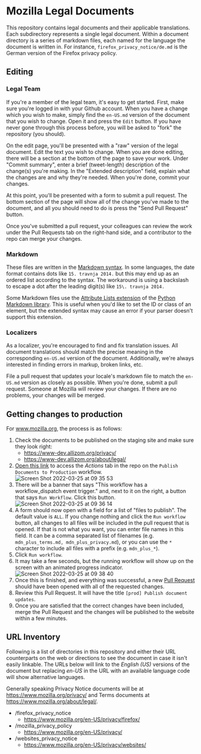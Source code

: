 # Mozilla Legal Documents

This repository contains legal documents and their applicable translations. Each subdirectory represents a single legal document. Within a document directory is a series of markdown files, each named for the language the document is written in. For instance, `firefox_privacy_notice/de.md` is the German version of the Firefox privacy policy.

## Editing

### Legal Team

If you're a member of the legal team, it's easy to get started. First, make sure you're logged in with your Github account. When you have a change which you wish to make, simply find the `en-US.md` version of the document that you wish to change. Open it and press the `Edit` button. If you have never gone through this process before, you will be asked to "fork" the repository (you should).

On the edit page, you'll be presented with a "raw" version of the legal document. Edit the text you wish to change. When you are done editing, there will be a section at the bottom of the page to save your work. Under "Commit summary", enter a brief (tweet-length) description of the change(s) you're making. In the "Extended description" field, explain what the changes are and why they're needed. When you're done, commit your changes.

At this point, you'll be presented with a form to submit a pull request. The bottom section of the page will show all of the change you've made to the document, and all you should need to do is press the "Send Pull Request" button.

Once you've submitted a pull request, your colleagues can review the work under the Pull Requests tab on the right-hand side, and a contributor to the repo can merge your changes.

### Markdown

These files are written in the [Markdown syntax](https://daringfireball.net/projects/markdown/syntax). In some languages, the date format contains dots like `15. travnja 2014.` but this may end up as an ordered list according to the syntax. The workaround is using a backslash to escape a dot after the leading digit(s) like `15\. travnja 2014.`

Some Markdown files use the [Attribute Lists extension](https://pythonhosted.org/Markdown/extensions/attr_list.html) of the [Python Markdown library](https://pypi.python.org/pypi/Markdown). This is useful when you'd like to set the ID or class of an element, but the extended syntax may cause an error if your parser doesn't support this extension.

### Localizers

As a localizer, you're encouraged to find and fix translation issues. All document translations should match the precise meaning in the corresponding `en-US.md` version of the document. Additionally, we're always interested in finding errors in markup, broken links, etc.

File a pull request that updates your locale's markdown file to match the `en-US.md` version as closely as possible. When you're done, submit a pull request. Someone at Mozilla will review your changes. If there are no problems, your changes will be merged.

## Getting changes to production

For www.mozilla.org, the process is as follows:

1. Check the documents to be published on the staging site and make sure they look right:
    * https://www-dev.allizom.org/privacy/
    * https://www-dev.allizom.org/about/legal/
2. [Open this link](https://github.com/mozilla/legal-docs/actions/workflows/prod_push.yml) to access the _Actions_ tab in the repo on the `Publish Documents to Production` workflow. ![Screen Shot 2022-03-25 at 09 35 53](https://user-images.githubusercontent.com/19176817/160134801-1cacc2fa-ba16-4c11-a0fd-1dc9ac6b7240.png)
3. There will be a banner that says "This workflow has a workflow_dispatch event trigger." and, next to it on the right, a button that says `Run Workflow`. Click this button. ![Screen Shot 2022-03-25 at 09 36 14](https://user-images.githubusercontent.com/19176817/160134925-05b56aec-4c0a-4104-bc1e-e57c9cb812d0.png)
4. A form should now open with a field for a list of "files to publish". The default value is `ALL`. If you change nothing and click the `Run workflow` button, all changes to all files will be included in the pull request that is opened. If that is not what you want, you can enter file names in this field. It can be a comma separated list of filenames (e.g. `mdn_plus_terms.md, mdn_plus_privacy.md`), or you can use the `*` character to include all files with a prefix (e.g. `mdn_plus_*`).
5. Click `Run workflow`.
6. It may take a few seconds, but the running workflow will show up on the screen with an animated progress indicator. ![Screen Shot 2022-03-25 at 09 38 40](https://user-images.githubusercontent.com/19176817/160135112-29db7e7c-7589-4055-a56a-577ad3527344.png)
7. Once this is finished, and everything was successful, a new [Pull Request](https://github.com/mozilla/legal-docs/pulls?q=is%3Aopen+is%3Apr+label%3Aprod) should have been opened with all of the requested changes.
8. Review this Pull Request. It will have the title `[prod] Publish document updates`.
9. Once you are satisfied that the correct changes have been included, merge the Pull Request and the changes will be published to the website within a few minutes.


## URL Inventory

Following is a list of directories in this repository and either their URL counterparts on the web or directions to see the document in case it isn't easily linkable.  The URLs below will link to the *English (US)* versions of the document but replacing *en-US* in the URL with an available language code will show alternative languages.

Generally speaking Privacy Notice documents will be at https://www.mozilla.org/privacy/ and Terms documents at
https://www.mozilla.org/about/legal/.

* /firefox_privacy_notice
    * https://www.mozilla.org/en-US/privacy/firefox/
* /mozilla_privacy_policy
    * https://www.mozilla.org/en-US/privacy/
* /websites_privacy_notice
    * https://www.mozilla.org/en-US/privacy/websites/
